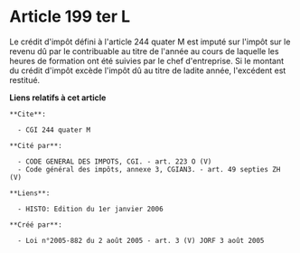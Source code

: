 # Article 199 ter L

Le crédit d'impôt défini à l'article 244 quater M est imputé sur l'impôt sur le revenu dû par le contribuable au titre de
l'année au cours de laquelle les heures de formation ont été suivies par le chef d'entreprise. Si le montant du crédit
d'impôt excède l'impôt dû au titre de ladite année, l'excédent est restitué.

**Liens relatifs à cet article**

	**Cite**:

	  - CGI 244 quater M

	**Cité par**:

	  - CODE GENERAL DES IMPOTS, CGI. - art. 223 O (V)
	  - Code général des impôts, annexe 3, CGIAN3. - art. 49 septies ZH (V)

	**Liens**:

	  - HISTO: Edition du 1er janvier 2006

	**Créé par**:

	  - Loi n°2005-882 du 2 août 2005 - art. 3 (V) JORF 3 août 2005
